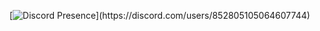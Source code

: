[![Discord Presence](https://lanyard-profile-readme.vercel.app/api/852805105064607744?theme=light&bg=f04747&animated=false&hideDiscrim=true&borderRadius=30px&idleMessage=Probably%20doing%20something%20else...)](https://discord.com/users/852805105064607744)

